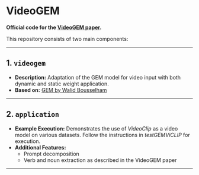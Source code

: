 # VideoGEM

**Official code for the [VideoGEM paper](https://openaccess.thecvf.com/content/CVPR2025/html/Vogel_VideoGEM_Training-free_Action_Grounding_in_Videos_CVPR_2025_paper.html).**

This repository consists of two main components:

---

## 1. `videogem`

- **Description:** Adaptation of the GEM model for video input with both dynamic and static weight application.  
- **Based on:** [GEM by Walid Bousselham](https://github.com/WalBouss/GEM)

---

## 2. `application`

- **Example Execution:** Demonstrates the use of *VideoClip* as a video model on various datasets. Follow the instructions in *testGEMViCLIP* for execution.
- **Additional Features:**  
  - Prompt decomposition  
  - Verb and noun extraction as described in the VideoGEM paper

---
